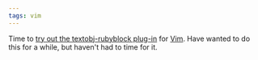 ```yaml
---
tags: vim
---
```


Time to [try out the textobj-rubyblock plug-in](http://vimcasts.org/blog/2010/12/a-text-object-for-ruby-blocks/) for [Vim](/wiki/Vim). Have wanted to do this for a while, but haven't had to time for it.
